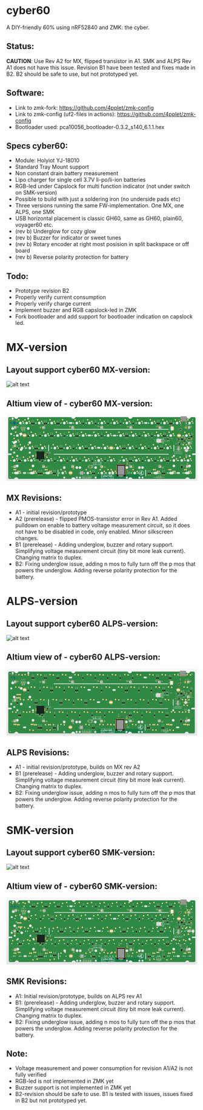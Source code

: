 
# cyber60

A DIY-friendly 60% using nRF52840 and ZMK: the cyber.

## Status:
**CAUTION**: Use Rev A2 for MX, flipped transistor in A1. SMK and ALPS Rev A1 does not have this issue. Revision B1 have been tested and fixes made in B2. B2 should be safe to use, but not prototyped yet.

## Software:
- Link to zmk-fork: https://github.com/4pplet/zmk-config
- Link to zmk-config (uf2-files in actions): https://github.com/4pplet/zmk-config
- Bootloader used: pca10056_bootloader-0.3.2_s140_6.1.1.hex

## Specs cyber60:
- Module: Holyiot YJ-18010
- Standard Tray Mount support
- Non constant drain battery measurement
- Lipo charger for single cell 3.7V li-po/li-ion batteries
- RGB-led under Capslock for multi function indicator (not under switch on SMK-version)
- Possible to build with just a soldering iron (no underside pads etc)
- Three versions running the same FW-implementation. One MX, one ALPS, one SMK
- USB horizontal placement is classic GH60, same as GH60, plain60, voyager60 etc.
- (rev b) Underglow for cozy glow
- (rev b) Buzzer for indicator or sweet tunes
- (rev b) Rotary encoder at right most posision in split backspace or off board
- (rev b) Reverse polarity protection for battery

## Todo:
- Prototype revision B2
- Properly verify current consumption
- Properly verify charge current
- Implement buzzer and RGB capslock-led in ZMK
- Fork bootloader and add support for bootloader indication on capslock led.

# MX-version
## Layout support cyber60 MX-version:
![alt text](./readme-images/layout_support_cyber60-mx_Rev_A2.jpg "Layout support")

## Altium view of - cyber60 MX-version:
![alt text](./readme-images/cyber60-mx_Rev_B2.jpg "PCB View - Rev B")

## MX Revisions:
- A1 - initial revision/prototype
- A2 (prerelease) - flipped PMOS-transistor error in Rev A1. Added pulldown on enable to battery voltage measurement circuit, so it does not have to be disabled in code, only enabled. Minor silkscreen changes.
- B1 (prerelease) - Adding underglow, buzzer and rotary support. Simplifying voltage measurement circuit (tiny bit more leak current). Changing matrix to duplex.
- B2: Fixing underglow issue, adding n mos to fully turn off the p mos that powers the underglow. Adding reverse polarity protection for the battery.

# ALPS-version
## Layout support cyber60 ALPS-version:
![alt text](./readme-images/layout_support_cyber60-alps_Rev_A1.jpg "Layout support")

## Altium view of - cyber60 ALPS-version:
![alt text](./readme-images/cyber60-alps_Rev_B2.jpg "PCB View - Rev B")

## ALPS Revisions:
- A1 - initial revision/prototype, builds on MX rev A2
- B1 (prerelease) - Adding underglow, buzzer and rotary support. Simplifying voltage measurement circuit (tiny bit more leak current). Changing matrix to duplex.
- B2: Fixing underglow issue, adding n mos to fully turn off the p mos that powers the underglow. Adding reverse polarity protection for the battery.

# SMK-version
## Layout support cyber60 SMK-version:
![alt text](./readme-images/layout_support_cyber60-smk_Rev_A1.jpg "Layout support")

## Altium view of - cyber60 SMK-version:
![alt text](./readme-images/cyber60-smk_Rev_B2.jpg "PCB View - Rev B")

## SMK Revisions:
- A1: Initial revision/prototype, builds on ALPS rev A1
- B1: (prerelease) - Adding underglow, buzzer and rotary support. Simplifying voltage measurement circuit (tiny bit more leak current). Changing matrix to duplex.
- B2: Fixing underglow issue, adding n mos to fully turn off the p mos that powers the underglow. Adding reverse polarity protection for the battery.

## Note:
- Voltage measurement and power consumption for revision A1/A2 is not fully verified
- RGB-led is not implemented in ZMK yet
- Buzzer support is not implemented in ZMK yet
- B2-revision should be safe to use. B1 is tested with issues, issues fixed in B2 but not prototyped yet.
